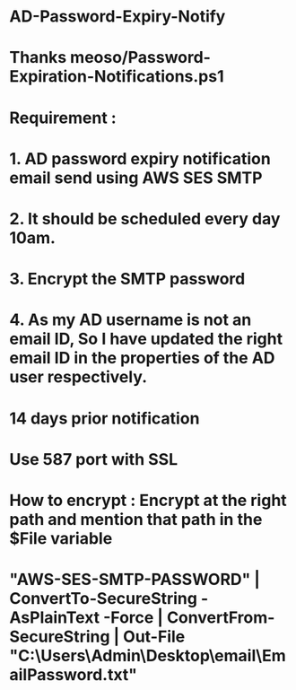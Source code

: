 # AD-Password-Expiry-Notify

#
# Thanks meoso/Password-Expiration-Notifications.ps1

# Requirement :
# 1. AD password expiry notification email send using AWS SES SMTP 
# 2. It should be scheduled every day 10am. 
# 3. Encrypt the SMTP password
# 4. As my AD username is not an email ID, So I have updated the right email ID in the properties of the AD user respectively. 
# 14 days prior notification
# Use 587 port with SSL 

#  How to encrypt : Encrypt at the right path and mention that path in the $File variable 
# "AWS-SES-SMTP-PASSWORD" | ConvertTo-SecureString -AsPlainText -Force | ConvertFrom-SecureString | Out-File "C:\Users\Admin\Desktop\email\EmailPassword.txt"

